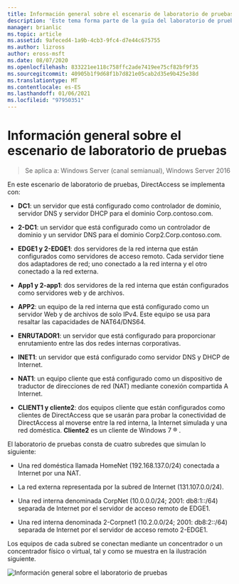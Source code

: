 ```yaml
---
title: Información general sobre el escenario de laboratorio de pruebas
description: 'Este tema forma parte de la guía del laboratorio de pruebas: demostración de una implementación multisitio de DirectAccess para Windows Server 2016'
manager: brianlic
ms.topic: article
ms.assetid: 9afeced4-1a9b-4cb3-9fc4-d7e44c675755
ms.author: lizross
author: eross-msft
ms.date: 08/07/2020
ms.openlocfilehash: 833221ee118c758ffc2ade7419ee75cf82bf9f35
ms.sourcegitcommit: 40905b1f9d68f1b7d821e05cab2d35e9b425e38d
ms.translationtype: MT
ms.contentlocale: es-ES
ms.lasthandoff: 01/06/2021
ms.locfileid: "97950351"
---
```

# <a name="overview-of-the-test-lab-scenario"></a>Información general sobre el escenario de laboratorio de pruebas

>Se aplica a: Windows Server (canal semianual), Windows Server 2016

En este escenario de laboratorio de pruebas, DirectAccess se implementa con:

-   **DC1**: un servidor que está configurado como controlador de dominio, servidor DNS y servidor DHCP para el dominio Corp.contoso.com.

-   **2-DC1**: un servidor que está configurado como un controlador de dominio y un servidor DNS para el dominio Corp2.Corp.contoso.com.

-   **EDGE1 y 2-EDGE1**: dos servidores de la red interna que están configurados como servidores de acceso remoto. Cada servidor tiene dos adaptadores de red; uno conectado a la red interna y el otro conectado a la red externa.

-   **App1 y 2-app1**: dos servidores de la red interna que están configurados como servidores web y de archivos.

-   **APP2**: un equipo de la red interna que está configurado como un servidor Web y de archivos de solo IPv4. Este equipo se usa para resaltar las capacidades de NAT64/DNS64.

-   **ENRUTADOR1**: un servidor que está configurado para proporcionar enrutamiento entre las dos redes internas corporativas.

-   **INET1**: un servidor que está configurado como servidor DNS y DHCP de Internet.

-   **NAT1**: un equipo cliente que está configurado como un dispositivo de traductor de direcciones de red (NAT) mediante conexión compartida A Internet.

-   **CLIENT1 y cliente2**: dos equipos cliente que están configurados como clientes de DirectAccess que se usarán para probar la conectividad de DirectAccess al moverse entre la red interna, la Internet simulada y una red doméstica. **Cliente2** es un cliente de Windows 7 &reg;  .

El laboratorio de pruebas consta de cuatro subredes que simulan lo siguiente:

-   Una red doméstica llamada HomeNet (192.168.137.0/24) conectada a Internet por una NAT.

-   La red externa representada por la subred de Internet (131.107.0.0/24).

-   Una red interna denominada CorpNet (10.0.0.0/24; 2001: db8:1::/64) separada de Internet por el servidor de acceso remoto de EDGE1.

-   Una red interna denominada 2-Corpnet1 (10.2.0.0/24; 2001: db8:2::/64) separada de Internet por el servidor de acceso remoto 2-EDGE1.

Los equipos de cada subred se conectan mediante un concentrador o un concentrador físico o virtual, tal y como se muestra en la ilustración siguiente.

![Información general sobre el laboratorio de pruebas](../../../media/Overview-of-the-Test-Lab-Scenario_4/TLG_DA_Multisite.png)



